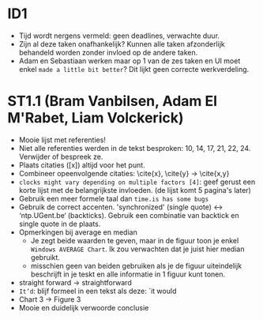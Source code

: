 # ID1
- Tijd wordt nergens vermeld: geen deadlines, verwachte duur.
- Zijn al deze taken onafhankelijk? Kunnen alle taken afzonderlijk behandeld worden zonder invloed op de andere taken.
- Adam en Sebastiaan werken maar op 1 van de zes taken en UI moet enkel `made a little bit better`? Dit lijkt geen correcte werkverdeling.

# ST1.1 (Bram Vanbilsen, Adam El M'Rabet, Liam Volckerick)
- Mooie lijst met referenties!
- Niet alle referenties werden in de tekst besproken: 10, 14, 17, 21, 22, 24. Verwijder of bespreek ze.
- Plaats citaties ([x]) altijd voor het punt.
- Combineer opeenvolgende citaties: \cite{x}, \cite{y} → \cite{x,y}
- `clocks might vary depending on multiple factors [4]`: geef gerust een korte lijst met de belangrijkste invloeden. (de lijst komt 5 pagina's later)
- Gebruik een meer formele taal dan `time.is has some bugs`
- Gebruik de correct accenten. 'synchronized' (single quote) ↔ ‘ntp.UGent.be‘ (backticks). Gebruik een combinatie van backtick en single quote in de plaats.
- Opmerkingen bij average en median
  - Je zegt beide waarden te geven, maar in de figuur toon je enkel `Windows AVERAGE Chart`. Ik zou verwachten dat je juist hier median gebruikt.
  - misschien geen van beiden gebruiken als je de figuur uiteindelijk beschrijft in je teskt en alle informatie in 1 figuur kunt tonen.
- straight forward → straightforward
- `It’d`:  blijf formeel in een tekst als deze: `it would
- Chart 3 → Figure 3
- Mooie en duidelijk verwoorde conclusie
